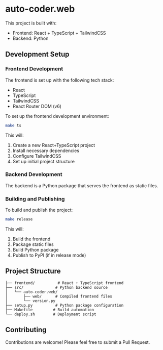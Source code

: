 # auto-coder.web

This project is built with:
- Frontend: React + TypeScript + TailwindCSS
- Backend: Python

## Development Setup

### Frontend Development

The frontend is set up with the following tech stack:
- React
- TypeScript
- TailwindCSS
- React Router DOM (v6)

To set up the frontend development environment:

```bash
make ts
```

This will:
1. Create a new React+TypeScript project
2. Install necessary dependencies
3. Configure TailwindCSS
4. Set up initial project structure

### Backend Development

The backend is a Python package that serves the frontend as static files.

### Building and Publishing

To build and publish the project:

```bash
make release
```

This will:
1. Build the frontend
2. Package static files
3. Build Python package
4. Publish to PyPI (if in release mode)

## Project Structure

```
├── frontend/          # React + TypeScript frontend
├── src/              # Python backend source
│   └── auto-coder.web/
│       ├── web/      # Compiled frontend files
│       └── version.py
├── setup.py          # Python package configuration
├── Makefile         # Build automation
└── deploy.sh        # Deployment script
```

## Contributing

Contributions are welcome! Please feel free to submit a Pull Request.